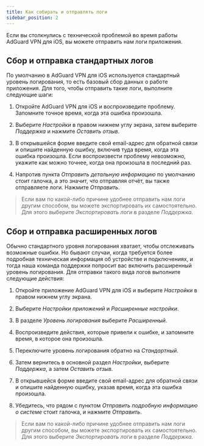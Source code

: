 ```yaml
---
title: Как собирать и отправлять логи
sidebar_position: 2
---
```


Если вы столкнулись с технической проблемой во время работы AdGuard VPN для iOS, вы можете отправить нам логи приложения.

## Сбор и отправка стандартных логов

По умолчанию в AdGuard VPN для iOS используется стандартный уровень логирования, то есть базовый сбор данных о работе приложения. Для того, чтобы отправить такие логи, выполните следующие шаги:

1. Откройте AdGuard VPN для iOS и воспроизведите проблему. Запомните точное время, когда эта ошибка произошла.

2. Выберите *Настройки* в правом нижнем углу экрана, затем выберите *Поддержка* и нажмите *Оставить отзыв*.

3. В открывшейся форме введите свой email-адрес для обратной связи и опишите найденную ошибку, включив туда время, когда эта ошибка произошла. Если воспроизвести проблему невозможно, укажите как можно точнее, когда она произошла в последний раз.

4. Напротив пункта *Отправить детальную информацию* по умолчанию стоит галочка, а это значит, что отправляя отчёт, вы также отправляете логи. Нажмите *Отправить*.
> Если вам по какой-либо причине удобнее отправить нам логи другим способом, вы можете экспортировать их самостоятельно. Для этого выберите *Экспортировать логи* в разделе *Поддержка*.

## Сбор и отправка расширенных логов

Обычно стандартного уровня логирования хватает, чтобы отслеживать возможные ошибки. Но бывают случаи, когда требуется более подробная техническая информация об устройстве и подключениях, и тогда наша команда поддержки попросит вас включить расширенный уровень логирования. Для отправки такого вида логов выполните следующие действия:

1. Откройте приложение AdGuard VPN для iOS и выберите *Настройки* в правом нижнем углу экрана.

2. Выберите *Настройки приложений* и *Расширенные настройки*.

3. В разделе *Уровень логирования* выберите *Расширенный*.

4. Воспроизведите действия, которые привели к ошибке, и запомните время, в которое она произошла.

5. Переключите уровень логирования обратно на *Стандартный*.

6. Затем вернитесь в основной раздел *Настройки*, выберите *Поддержка*, а затем *Оставить отзыв*.

7. В открывшейся форме введите свой email-адрес для обратной связи и опишите найденную ошибку, указав время, когда эта ошибка произошла.

8. Убедитесь, что рядом с пунктом *Отправить подробную информацию о системе* стоит галочка, и нажмите *Отправить*.
> Если вам по какой-либо причине удобнее отправить нам логи другим способом, вы можете экспортировать их самостоятельно. Для этого выберите *Экспортировать логи* в разделе *Поддержка*.
